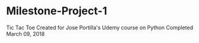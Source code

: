 # Milestone-Project-1
Tic Tac Toe
Created for Jose Portilla's Udemy course on Python
Completed March 09, 2018
